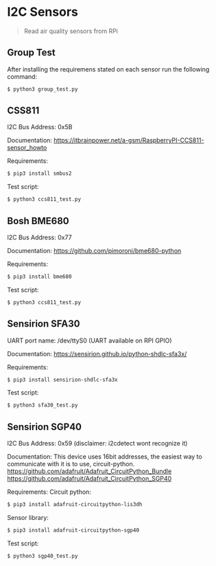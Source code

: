 # I2C Sensors
> Read air quality sensors from RPi

## Group Test
After installing the requiremens stated on each sensor run the following command:

```bash
$ python3 group_test.py
```

## CSS811
I2C Bus Address: 0x5B

Documentation: https://itbrainpower.net/a-gsm/RaspberryPI-CCS811-sensor_howto

Requirements:

```bash
$ pip3 install smbus2
```

Test script:

```bash
$ python3 ccs811_test.py
```

## Bosh BME680 

I2C Bus Address: 0x77

Documentation: https://github.com/pimoroni/bme680-python

Requirements:

```bash
$ pip3 install bme680
```

Test script:

```bash
$ python3 ccs811_test.py
```

## Sensirion SFA30

UART port name: /dev/ttyS0 (UART available on RPI GPIO)

Documentation: https://sensirion.github.io/python-shdlc-sfa3x/

Requirements:

```bash
$ pip3 install sensirion-shdlc-sfa3x
```

Test script:

```bash
$ python3 sfa30_test.py
```
## Sensirion SGP40 

I2C Bus Address: 0x59 (disclaimer: i2cdetect wont recognize it)

Documentation: This device uses 16bit addresses, the easiest way to communicate with it is to use, circuit-python. 
https://github.com/adafruit/Adafruit_CircuitPython_Bundle
https://github.com/adafruit/Adafruit_CircuitPython_SGP40

Requirements:
Circuit python:

```bash
$ pip3 install adafruit-circuitpython-lis3dh
```
Sensor library:

```bash
$ pip3 install adafruit-circuitpython-sgp40
```

Test script:

```bash
$ python3 sgp40_test.py
```